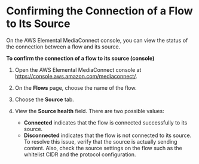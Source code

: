 # Confirming the Connection of a Flow to Its Source<a name="source-confirm-connection"></a>

On the AWS Elemental MediaConnect console, you can view the status of the connection between a flow and its source\.

**To confirm the connection of a flow to its source \(console\)**

1. Open the AWS Elemental MediaConnect console at [https://console\.aws\.amazon\.com/mediaconnect/](https://console.aws.amazon.com/mediaconnect/)\.

1. On the **Flows** page, choose the name of the flow\.

1. Choose the **Source** tab\.

1. View the **Source health** field\. There are two possible values:
   + **Connected** indicates that the flow is connected successfully to its source\.
   + **Disconnected** indicates that the flow is not connected to its source\. To resolve this issue, verify that the source is actually sending content\. Also, check the source settings on the flow such as the whitelist CIDR and the protocol configuration\.